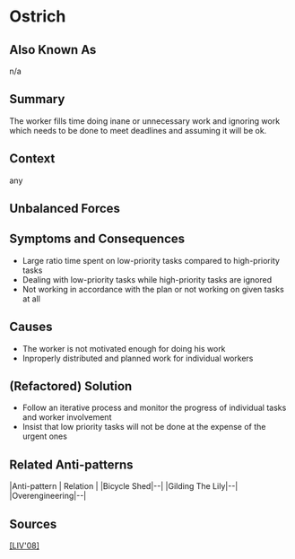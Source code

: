 # Ostrich

## Also Known As

n/a

## Summary

The worker fills time doing inane or unnecessary work and ignoring work which needs to be done to meet deadlines and assuming it will be ok.

## Context

any

## Unbalanced Forces

## Symptoms and Consequences

- Large ratio time spent on low-priority tasks compared to high-priority tasks
- Dealing with low-priority tasks while high-priority tasks are ignored
- Not working in accordance with the plan or not working on given tasks at all

## Causes

- The worker is not motivated enough for doing his work
- Inproperly distributed and planned work for individual workers  

## (Refactored) Solution

- Follow an iterative process and monitor the progress of individual tasks and worker involvement 
- Insist that low priority tasks will not be done at the expense of the urgent ones

## Related Anti-patterns

|Anti-pattern  | Relation |
|Bicycle Shed|--|
|Gilding The Lily|--|
|Overengineering|--|

## Sources

[[LIV'08]](../References.md)